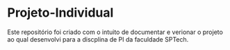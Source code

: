 # Projeto-Individual
Este repositório foi criado com o intuito de documentar e verionar o projeto ao qual desenvolvi para a discplina de PI da faculdade SPTech.
